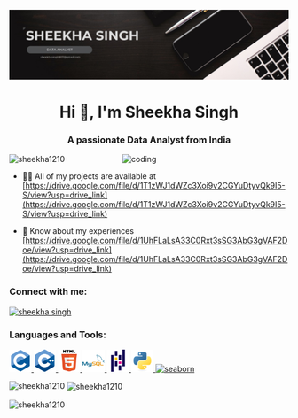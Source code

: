 ![logo](https://github.com/Sheekha1210/Sheekha1210/blob/main/Github%20banner.jfif)
<h1 align="center">Hi 👋, I'm Sheekha Singh</h1>
<h3 align="center">A passionate Data Analyst from India</h3>
<img align="right" alt="coding" width="300" src="https://i.pinimg.com/originals/e7/26/c7/e726c74ac081eed50feee1433d12c998.gif">

<p align="left"> <img src="https://komarev.com/ghpvc/?username=sheekha1210&label=Profile%20views&color=0e75b6&style=flat" alt="sheekha1210" /> </p>

- 👨‍💻 All of my projects are available at [https://drive.google.com/file/d/1T1zWJ1dWZc3Xoi9v2CGYuDtyvQk9I5-S/view?usp=drive_link](https://drive.google.com/file/d/1T1zWJ1dWZc3Xoi9v2CGYuDtyvQk9I5-S/view?usp=drive_link)

- 📄 Know about my experiences [https://drive.google.com/file/d/1UhFLaLsA33C0Rxt3sSG3AbG3gVAF2Doe/view?usp=drive_link](https://drive.google.com/file/d/1UhFLaLsA33C0Rxt3sSG3AbG3gVAF2Doe/view?usp=drive_link)

<h3 align="left">Connect with me:</h3>
<p align="left">
<a href="https://linkedin.com/in/sheekha singh" target="blank"><img align="center" src="https://raw.githubusercontent.com/rahuldkjain/github-profile-readme-generator/master/src/images/icons/Social/linked-in-alt.svg" alt="sheekha singh" height="30" width="40" /></a>
</p>

<h3 align="left">Languages and Tools:</h3>
<p align="left"> <a href="https://www.cprogramming.com/" target="_blank" rel="noreferrer"> <img src="https://raw.githubusercontent.com/devicons/devicon/master/icons/c/c-original.svg" alt="c" width="40" height="40"/> </a> <a href="https://www.w3schools.com/cpp/" target="_blank" rel="noreferrer"> <img src="https://raw.githubusercontent.com/devicons/devicon/master/icons/cplusplus/cplusplus-original.svg" alt="cplusplus" width="40" height="40"/> </a> <a href="https://www.w3.org/html/" target="_blank" rel="noreferrer"> <img src="https://raw.githubusercontent.com/devicons/devicon/master/icons/html5/html5-original-wordmark.svg" alt="html5" width="40" height="40"/> </a> <a href="https://www.mysql.com/" target="_blank" rel="noreferrer"> <img src="https://raw.githubusercontent.com/devicons/devicon/master/icons/mysql/mysql-original-wordmark.svg" alt="mysql" width="40" height="40"/> </a> <a href="https://pandas.pydata.org/" target="_blank" rel="noreferrer"> <img src="https://raw.githubusercontent.com/devicons/devicon/2ae2a900d2f041da66e950e4d48052658d850630/icons/pandas/pandas-original.svg" alt="pandas" width="40" height="40"/> </a> <a href="https://www.python.org" target="_blank" rel="noreferrer"> <img src="https://raw.githubusercontent.com/devicons/devicon/master/icons/python/python-original.svg" alt="python" width="40" height="40"/> </a> <a href="https://seaborn.pydata.org/" target="_blank" rel="noreferrer"> <img src="https://seaborn.pydata.org/_images/logo-mark-lightbg.svg" alt="seaborn" width="40" height="40"/> </a> </p>

<p><img align="left" src="https://github-readme-stats.vercel.app/api/top-langs?username=sheekha1210&show_icons=true&locale=en&layout=compact" alt="sheekha1210" /></p>

<p>&nbsp;<img align="center" src="https://github-readme-stats.vercel.app/api?username=sheekha1210&show_icons=true&locale=en" alt="sheekha1210" /></p>

<p><img align="center" src="https://github-readme-streak-stats.herokuapp.com/?user=sheekha1210&" alt="sheekha1210" /></p>
